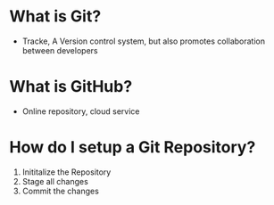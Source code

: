 # What is Git?
- Tracke, A Version control system, but also promotes collaboration between developers

# What is GitHub?
- Online repository, cloud service

# How do I setup a Git Repository?
1. Inititalize the Repository
2. Stage all changes
3. Commit the changes
